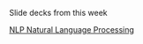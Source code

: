 Slide decks from this week 

[NLP Natural Language Processing](https://docs.google.com/presentation/d/1KNE1Hpnkml2DIOnleAL2wrxFn1kgFH6h1CU0Z1v0MPw/edit?usp=sharing)

